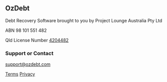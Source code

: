 ## OzDebt

Debt Recovery Software brought to you by Project Lounge Australia Pty Ltd 

ABN 98 101 551 482

Qld License Number [4204482](https://www.qld.gov.au/law/laws-regulated-industries-and-accountability/queensland-laws-and-regulations/regulated-industries-and-licensing/regulated-industries-licensing-and-legislation/debt-collecting-and-process-serving-industry-regulation/check-a-commercial-agent-licence)

### Support or Contact

support@ozdebt.com

[Terms](terms) [Privacy](privacy)
